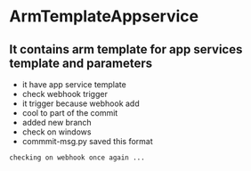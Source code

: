 # ArmTemplateAppservice

## It contains arm template for app services template and parameters

   - it have app service template 
   - check webhook trigger 
   - it trigger because webhook add
   - cool to part of the commit
   - added new branch
   - check on windows 
   - commmit-msg.py saved this format 
 
```
checking on webhook once again ...
```
